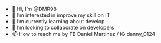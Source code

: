 - 👋 Hi, I’m @DMR98
- 👀 I’m interested in improve my skill on IT
- 🌱 I’m currently learning about develop
- 💞️ I’m looking to collaborate on developers
- 📫 How to reach me by FB Daniel Martinez / IG danny_0124

<!---
DMR98/DMR98 is a ✨ special ✨ repository because its `README.md` (this file) appears on your GitHub profile.
You can click the Preview link to take a look at your changes.
--->
